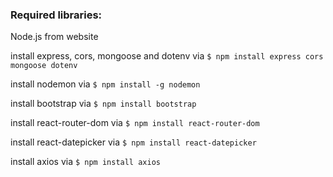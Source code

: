 ### Required libraries:

Node.js from website

install express, cors, mongoose and dotenv via  `$ npm install express cors mongoose dotenv`

install nodemon         via `$ npm install -g nodemon`

install bootstrap       via `$ npm install bootstrap`

install react-router-dom via `$ npm install react-router-dom`

install react-datepicker via `$ npm install react-datepicker`

install axios via `$ npm install axios`
